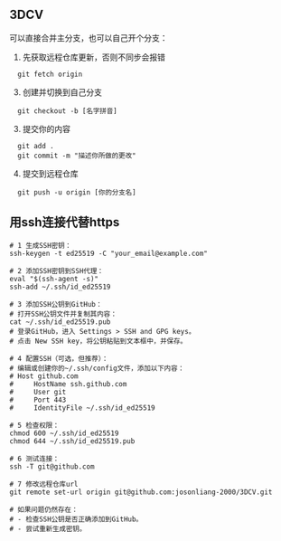 ## 3DCV
可以直接合并主分支，也可以自己开个分支：
1. 先获取远程仓库更新，否则不同步会报错
```
  git fetch origin
```
3. 创建并切换到自己分支
 ```
   git checkout -b [名字拼音]
 ```
3. 提交你的内容
```
  git add .
  git commit -m "描述你所做的更改"
```
4. 提交到远程仓库
```
  git push -u origin [你的分支名]
```
## 用ssh连接代替https
```
# 1 生成SSH密钥：
ssh-keygen -t ed25519 -C "your_email@example.com"

# 2 添加SSH密钥到SSH代理：
eval "$(ssh-agent -s)"
ssh-add ~/.ssh/id_ed25519

# 3 添加SSH公钥到GitHub：
# 打开SSH公钥文件并复制其内容：
cat ~/.ssh/id_ed25519.pub
# 登录GitHub，进入 Settings > SSH and GPG keys。
# 点击 New SSH key，将公钥粘贴到文本框中，并保存。

# 4 配置SSH（可选，但推荐）：
# 编辑或创建你的~/.ssh/config文件，添加以下内容：
# Host github.com
#     HostName ssh.github.com
#     User git
#     Port 443
#     IdentityFile ~/.ssh/id_ed25519

# 5 检查权限：
chmod 600 ~/.ssh/id_ed25519
chmod 644 ~/.ssh/id_ed25519.pub

# 6 测试连接：
ssh -T git@github.com

# 7 修改远程仓库url
git remote set-url origin git@github.com:josonliang-2000/3DCV.git

# 如果问题仍然存在：
# - 检查SSH公钥是否正确添加到GitHub。
# - 尝试重新生成密钥。

```
